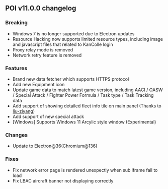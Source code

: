 ## POI v11.0.0 changelog

### Breaking

- Windows 7 is no longer supported due to Electron updates
- Resource Hacking now supports limited resource types, including image and javascript files that related to KanColle login
- Proxy relay mode is removed
- Network retry feature is removed

### Features

- Brand new data fetcher which supports HTTPS protocol
- Add new Equipment icon
- Update game data to match latest game version, including AACI / OASW / Special Attack / Fighter Power Formula / Task type / Task Tracking data
- Add support of showing detailed fleet info tile on main panel (Thanks to [liu-ziyang](https://github.com/liu-ziyang))
- Add support of new special attack
- [Windows] Supports Windows 11 Arcylic style window (Experimental)

### Changes

- Update to Electron@36(Chromium@136)

### Fixes

- Fix network error page is rendered unexpectly when sub iframe fail to load
- Fix LBAC aircraft banner not displaying correctly
